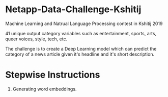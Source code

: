 # Netapp-Data-Challenge-Kshitij
Machine Learning and Natrual Language Processing contest in Kshitij 2019

41 unique output category variables such as entertainment, sports, arts, queer voices, style, tech, etc.

The challenge is to create a Deep Learning model which can predict the category of a news article given it's headline and it's short description.


# Stepwise Instructions
1. Generating word embeddings.
